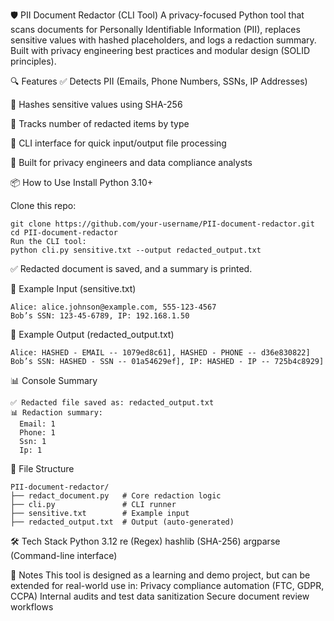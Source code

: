 🛡️ PII Document Redactor (CLI Tool)
A privacy-focused Python tool that scans documents for Personally Identifiable Information (PII), replaces sensitive values with hashed placeholders, and logs a redaction summary. Built with privacy engineering best practices and modular design (SOLID principles).

🔍 Features
✅ Detects PII (Emails, Phone Numbers, SSNs, IP Addresses)

🔐 Hashes sensitive values using SHA-256

🧠 Tracks number of redacted items by type

📁 CLI interface for quick input/output file processing

🧱 Built for privacy engineers and data compliance analysts

📦 How to Use
Install Python 3.10+

Clone this repo:
```
git clone https://github.com/your-username/PII-document-redactor.git
cd PII-document-redactor
Run the CLI tool:
python cli.py sensitive.txt --output redacted_output.txt
```


✅ Redacted document is saved, and a summary is printed.

🧪 Example Input (sensitive.txt)
```
Alice: alice.johnson@example.com, 555-123-4567
Bob’s SSN: 123-45-6789, IP: 192.168.1.50
```
🔐 Example Output (redacted_output.txt)
```
Alice: HASHED - EMAIL -- 1079ed8c61], HASHED - PHONE -- d36e830822]
Bob’s SSN: HASHED - SSN -- 01a54629ef], IP: HASHED - IP -- 725b4c8929]
```
📊 Console Summary
```
✅ Redacted file saved as: redacted_output.txt
📊 Redaction summary:
  Email: 1
  Phone: 1
  Ssn: 1
  Ip: 1
```
📁 File Structure
```
PII-document-redactor/
├── redact_document.py   # Core redaction logic
├── cli.py               # CLI runner
├── sensitive.txt        # Example input
├── redacted_output.txt  # Output (auto-generated)
```
🛠 Tech Stack
Python 3.12
re (Regex)
hashlib (SHA-256)
argparse (Command-line interface)

💬 Notes
This tool is designed as a learning and demo project, but can be extended for real-world use in:
Privacy compliance automation (FTC, GDPR, CCPA)
Internal audits and test data sanitization
Secure document review workflows
